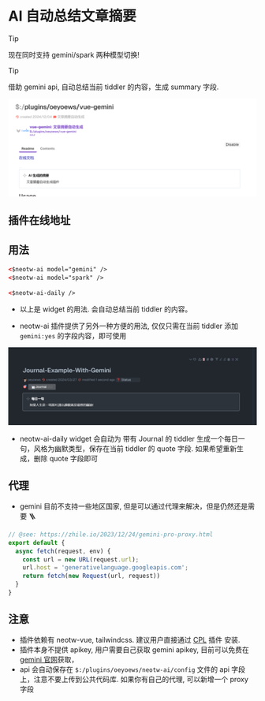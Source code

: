 # AI 自动总结文章摘要

> [!TIP]
> 现在同时支持 gemini/spark 两种模型切换!

> [!TIP]
> 借助 gemini api, 自动总结当前 tiddler 的内容，生成 summary 字段.

![](img/2024-03-27-14-56-40.png)

## 插件在线地址

<TwPlugin name="neotw-ai" />

## 用法

```html
<$neotw-ai model="gemini" />
<$neotw-ai model="spark" />
```

```html
<$neotw-ai-daily />
```

* 以上是 widget 的用法. 会自动总结当前 tiddler 的内容。

* neotw-ai 插件提供了另外一种方便的用法, 仅仅只需在当前 tiddler 添加 `gemini:yes` 的字段内容，即可使用

![](img/2024-03-27-20-33-29.png)

* neotw-ai-daily widget 会自动为 带有 Journal 的 tiddler 生成一个每日一句，风格为幽默类型，保存在当前 tiddler 的 quote 字段. 如果希望重新生成，删除 quote 字段即可

## 代理

* gemini 目前不支持一些地区国家, 但是可以通过代理来解决，但是仍然还是需要 🪜

```js
// @see: https://zhile.io/2023/12/24/gemini-pro-proxy.html
export default {
  async fetch(request, env) {
    const url = new URL(request.url);
    url.host = 'generativelanguage.googleapis.com';
    return fetch(new Request(url, request))
  }
}
```

## 注意

* 插件依赖有 neotw-vue, tailwindcss. 建议用户直接通过 [CPL](https://tw-cn.netlify.app/#%24%3A%2Fplugins%2FGk0Wk%2FCPL-Repo:%24%3A%2Fplugins%2FGk0Wk%2FCPL-Repo) 插件 安装.
* 插件本身不提供 apikey, 用户需要自己获取 gemini apikey, 目前可以免费在[gemini 官网](https://aistudio.google.com/app/apikey)获取，
* api 会自动保存在 `$:/plugins/oeyoews/neotw-ai/config` 文件的 api 字段上，注意不要上传到公共代码库. 如果你有自己的代理, 可以新增一个 proxy 字段